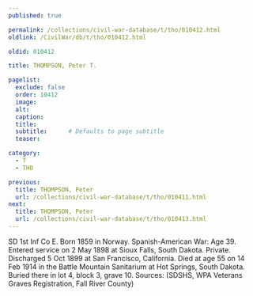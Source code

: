 ```yaml
---
published: true

permalink: /collections/civil-war-database/t/tho/010412.html
oldlink: /CivilWar/db/t/tho/010412.html

oldid: 010412

title: THOMPSON, Peter T.

pagelist:
  exclude: false
  order: 10412
  image: 
  alt:
  caption:
  title:
  subtitle:      # Defaults to page subtitle
  teaser:

category: 
  - T 
  - THO

previous:
  title: THOMPSON, Peter
  url: /collections/civil-war-database/t/tho/010411.html  
next:
  title: THOMPSON, Peter
  url: /collections/civil-war-database/t/tho/010413.html   
---
```

SD 1st Inf Co E. Born 1859 in Norway. Spanish-American War: Age 39. Entered service on 2 May 1898 at Sioux Falls, South Dakota. Private. Discharged 5 Oct 1899 at San Francisco, California. Died at age 55 on 14 Feb 1914 in the Battle Mountain Sanitarium at Hot Springs, South Dakota. Buried there in lot 4, block 3, grave 10. Sources: (SDSHS, WPA Veterans Graves Registration, Fall River County)
